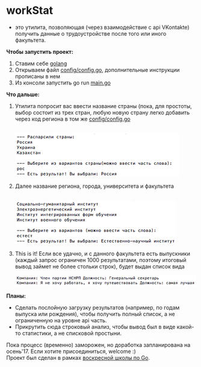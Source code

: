 # workStat
- это утилита, позволяющая (через взаимодействие с api VKontakte) получить данные о трудоустройстве после того или иного факультета.

<p><strong>Чтобы запустить проект:</strong></p>
<ol>
<li>Ставим себе <a href="https://golang.org/doc/install">golang</a></li>
<li>Открываем файл <a href="https://github.com/pankova/workStat/blob/master/config/config.go">config/config.go</a>, дополнительные инструкции прописаны в нем</li>
<li>Из консоли запустить go run <a href="https://github.com/pankova/workStat/blob/master/main.go">main.go</a></li>
</ol>

<p><strong>Что дальше:</strong></p>
<ol>
<li>Утилита попросит вас ввести название страны (пока, для простоты, выбор состоит из трех стран, любую новую страну легко добавить через код региона в том же <a href="https://github.com/pankova/workStat/blob/master/config/config.go">config/config.go</a></li>
<br>

![alt text](images/Снимок%20экрана%202017-05-07%20в%200.11.40.png)

<li>Далее название региона, города, университета и факультета</li>
<br>

![alt text](images/%D0%A1%D0%BD%D0%B8%D0%BC%D0%BE%D0%BA%20%D1%8D%D0%BA%D1%80%D0%B0%D0%BD%D0%B0%202017-05-07%20%D0%B2%200.10.22.png)

<li>This is it! Если все удачно, и с данного факультета есть выпускники (каждый запрос ограничен 1000 результатами, поэтому итоговый вывод займет не более стольки строк), будет выдан список вида</li>

![alt text](images/%D0%A1%D0%BD%D0%B8%D0%BC%D0%BE%D0%BA%20%D1%8D%D0%BA%D1%80%D0%B0%D0%BD%D0%B0%202017-05-07%20%D0%B2%200.23.27.png)

</ol>

<p><strong>Планы:</strong></p>
<ul>
<li>Сделать послойную загрузку результатов (например, по годам выпуска или рождения), чтобы получить полный список, а не ограниченную на уровне api часть.</li>
<li>Прикрутить сюда строковый анализ, чтобы вывод был в виде какой-то статистики, а не списковой простыни.</li>
</ul>

Пока процесс (временно) заморожен, но доработка запланирована на осень'17. Если хотите присоединиться, welcome :)<br>
Проект был сделан в рамках <a href="https://vk.com/sunday_go_school">воскресной школы по Go</a>.

